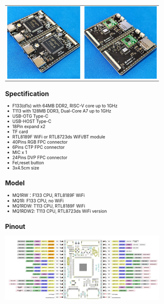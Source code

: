 |                                                              |                                        |
| ------------------------------------------------------------ | -------------------------------------- |
| <img src=".assets/README/mq-r2.png" alt="mq-r2" style="zoom:67%;" /> | ![mq-r2-b](.assets/README/mq-r2-b.png) |

## Spectification

- F133(d1s) with 64MB DDR2, RISC-V core up to 1GHz
- T113 with 128MB DDR3, Dual-Core A7 up to 1GHz
- USB-OTG Type-C
- USB-HOST Type-C
- 18Pin expand x2
- TF card
- RTL8189F WiFi or RTL8723ds WiFi/BT module
- 40Pins RGB FPC connector
- 6Pins CTP FPC connector
- MIC x 1
- 24Pins DVP FPC connector
- Fel,reset button
- 3x4.5cm size

## Model

- MQ1RW：F133 CPU, RTL8189F WiFi
- MQ1R: F133 CPU, no WiFi
- MQ1RDW: T113 CPU, RTL8189F WiFi
- MQ1RDW2: T113 CPU, RTL8723ds WiFi version

## Pinout

![pinout](.assets/README/pinout.jpg)